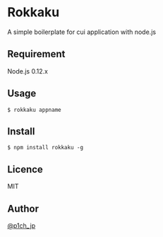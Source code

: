 Rokkaku
====

A simple boilerplate for cui application with node.js

## Requirement

Node.js 0.12.x

## Usage

```
$ rokkaku appname
```

## Install

```
$ npm install rokkaku -g
```

## Licence

MIT

## Author

[@p1ch_jp](https://twitter.com/p1ch_jp)
